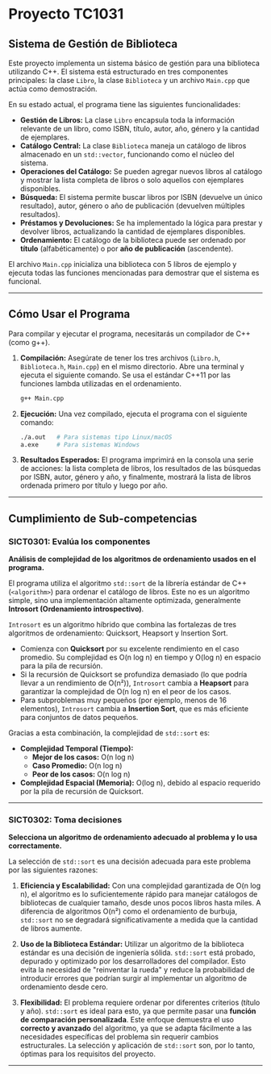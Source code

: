 # Proyecto TC1031
## Sistema de Gestión de Biblioteca

Este proyecto implementa un sistema básico de gestión para una biblioteca utilizando C++. El sistema está estructurado en tres componentes principales: la clase `Libro`, la clase `Biblioteca` y un archivo `Main.cpp` que actúa como demostración.

En su estado actual, el programa tiene las siguientes funcionalidades:
* **Gestión de Libros:** La clase `Libro` encapsula toda la información relevante de un libro, como ISBN, título, autor, año, género y la cantidad de ejemplares.
* **Catálogo Central:** La clase `Biblioteca` maneja un catálogo de libros almacenado en un `std::vector`, funcionando como el núcleo del sistema.
* **Operaciones del Catálogo:** Se pueden agregar nuevos libros al catálogo y mostrar la lista completa de libros o solo aquellos con ejemplares disponibles.
* **Búsqueda:** El sistema permite buscar libros por ISBN (devuelve un único resultado), autor, género o año de publicación (devuelven múltiples resultados).
* **Préstamos y Devoluciones:** Se ha implementado la lógica para prestar y devolver libros, actualizando la cantidad de ejemplares disponibles.
* **Ordenamiento:** El catálogo de la biblioteca puede ser ordenado por **título** (alfabéticamente) o por **año de publicación** (ascendente).

El archivo `Main.cpp` inicializa una biblioteca con 5 libros de ejemplo y ejecuta todas las funciones mencionadas para demostrar que el sistema es funcional.

---

## Cómo Usar el Programa

Para compilar y ejecutar el programa, necesitarás un compilador de C++ (como g++).

1.  **Compilación:**
    Asegúrate de tener los tres archivos (`Libro.h`, `Biblioteca.h`, `Main.cpp`) en el mismo directorio. Abre una terminal y ejecuta el siguiente comando. Se usa el estándar C++11 por las funciones lambda utilizadas en el ordenamiento.
    ```bash
    g++ Main.cpp
    ```

2.  **Ejecución:**
    Una vez compilado, ejecuta el programa con el siguiente comando:
    ```bash
    ./a.out   # Para sistemas tipo Linux/macOS
    a.exe     # Para sistemas Windows
    ```

3.  **Resultados Esperados:**
    El programa imprimirá en la consola una serie de acciones: la lista completa de libros, los resultados de las búsquedas por ISBN, autor, género y año, y finalmente, mostrará la lista de libros ordenada primero por título y luego por año.

---

## Cumplimiento de Sub-competencias

### SICT0301: Evalúa los componentes

**Análisis de complejidad de los algoritmos de ordenamiento usados en el programa.**

El programa utiliza el algoritmo `std::sort` de la librería estándar de C++ (`<algorithm>`) para ordenar el catálogo de libros. Este no es un algoritmo simple, sino una implementación altamente optimizada, generalmente **Introsort (Ordenamiento introspectivo)**.

`Introsort` es un algoritmo híbrido que combina las fortalezas de tres algoritmos de ordenamiento: Quicksort, Heapsort y Insertion Sort.
* Comienza con **Quicksort** por su excelente rendimiento en el caso promedio. Su complejidad es O(n log n) en tiempo y O(log n) en espacio para la pila de recursión.
* Si la recursión de Quicksort se profundiza demasiado (lo que podría llevar a un rendimiento de O(n²)), `Introsort` cambia a **Heapsort** para garantizar la complejidad de O(n log n) en el peor de los casos.
* Para subproblemas muy pequeños (por ejemplo, menos de 16 elementos), `Introsort` cambia a **Insertion Sort**, que es más eficiente para conjuntos de datos pequeños.

Gracias a esta combinación, la complejidad de `std::sort` es:

* **Complejidad Temporal (Tiempo):**
    * **Mejor de los casos:** O(n log n)
    * **Caso Promedio:** O(n log n)
    * **Peor de los casos:** O(n log n)
* **Complejidad Espacial (Memoria):** O(log n), debido al espacio requerido por la pila de recursión de Quicksort.

---

### SICT0302: Toma decisiones

**Selecciona un algoritmo de ordenamiento adecuado al problema y lo usa correctamente.**

La selección de `std::sort` es una decisión adecuada para este problema por las siguientes razones:

1.  **Eficiencia y Escalabilidad:** Con una complejidad garantizada de O(n log n), el algoritmo es lo suficientemente rápido para manejar catálogos de bibliotecas de cualquier tamaño, desde unos pocos libros hasta miles. A diferencia de algoritmos O(n²) como el ordenamiento de burbuja, `std::sort` no se degradará significativamente a medida que la cantidad de libros aumente.

2.  **Uso de la Biblioteca Estándar:** Utilizar un algoritmo de la biblioteca estándar es una decisión de ingeniería sólida. `std::sort` está probado, depurado y optimizado por los desarrolladores del compilador. Esto evita la necesidad de "reinventar la rueda" y reduce la probabilidad de introducir errores que podrían surgir al implementar un algoritmo de ordenamiento desde cero.

3.  **Flexibilidad:** El problema requiere ordenar por diferentes criterios (título y año). `std::sort` es ideal para esto, ya que permite pasar una **función de comparación personalizada**. Este enfoque demuestra el uso **correcto y avanzado** del algoritmo, ya que se adapta fácilmente a las necesidades específicas del problema sin requerir cambios estructurales. La selección y aplicación de `std::sort` son, por lo tanto, óptimas para los requisitos del proyecto.

---
